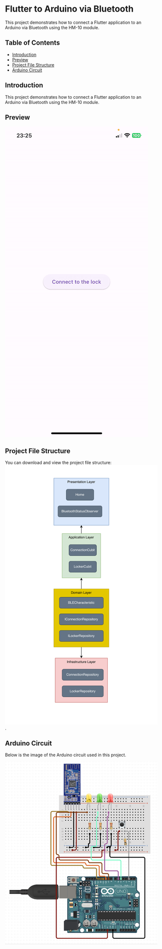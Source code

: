 # Flutter to Arduino via Bluetooth

This project demonstrates how to connect a Flutter application to an Arduino via Bluetooth using the HM-10 module.

## Table of Contents
- [Introduction](#introduction)
- [Preview](#preview)
- [Project File Structure](#project-file-structure)
- [Arduino Circuit](#arduino-circuit)

## Introduction

This project demonstrates how to connect a Flutter application to an Arduino via Bluetooth using the HM-10 module.

## Preview

![Preview of the Flutter application connecting to Arduino](readme_assets/preview.gif)

## Project File Structure

You can download and view the project file structure:
![File Structure](readme_assets/file_structure.png).

## Arduino Circuit

Below is the image of the Arduino circuit used in this project.

![Arduino Circuit](readme_assets/arduino_circuit.png)
